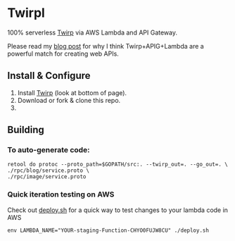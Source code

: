 # Twirpl

100% serverless [Twirp](https://blog.twitch.tv/twirp-a-sweet-new-rpc-framework-for-go-5f2febbf35f#a99f) via AWS Lambda and API Gateway.

Please read my [blog post]() for why I think Twirp+APIG+Lambda are a powerful match for creating web APIs.

## Install & Configure

1. Install [Twirp](https://github.com/twitchtv/twirp/wiki) (look at bottom of page).
1. Download or fork & clone this repo.
1. 

## Building

### To auto-generate code:

```
retool do protoc --proto_path=$GOPATH/src:. --twirp_out=. --go_out=. \
./rpc/blog/service.proto \
./rpc/image/service.proto 
```

### Quick iteration testing on AWS

Check out [deploy.sh](./deploy.sh) for a quick way to test changes to your lambda code in AWS

```
env LAMBDA_NAME="YOUR-staging-Function-CHYO0FUJW8CU" ./deploy.sh
```